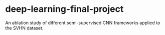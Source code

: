 # deep-learning-final-project
An ablation study of different semi-supervised CNN frameworks applied to the SVHN dataset.
